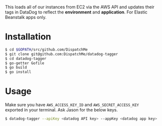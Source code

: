 This loads all of our instances from EC2 via the AWS API and updates their tags in DataDog to reflect the **environment** and **application**. For Elastic Beanstalk apps only.

# Installation
```bash
$ cd $GOPATH/src/github.com/DispatchMe
$ git clone git@github.com:DispatchMe/datadog-tagger
$ cd datadog-tagger
$ go-getter Gofile
$ go build
$ go install
```

# Usage

Make sure you have `AWS_ACCESS_KEY_ID` and `AWS_SECRET_ACCESS_KEY` exported in your terminal. Ask Jason for the below keys.

```bash
$ datadog-tagger --apiKey <datadog API key> --appKey <datadog app key>
```
